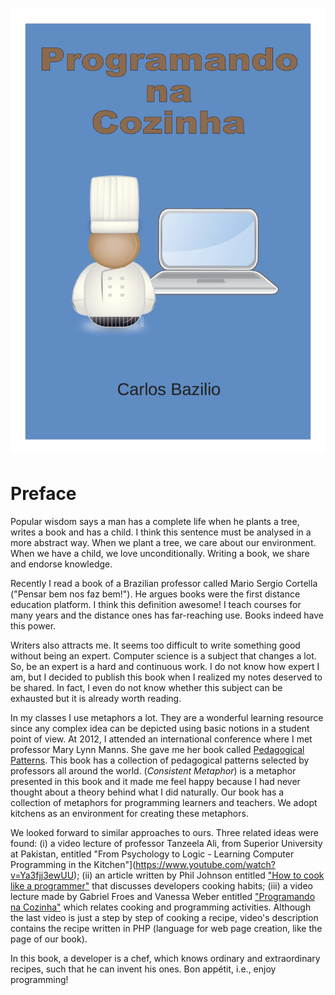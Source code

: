 # ![](/cover.jpg)

# Preface

Popular wisdom says a man has a complete life when he plants a tree, writes a book and has a child. I think this sentence must be analysed in a more abstract way. When we plant a tree, we care about our environment. When we have a child, we love unconditionally. Writing a book, we share and endorse knowledge.

Recently I read a book of a Brazilian professor called Mario Sergio Cortella ("Pensar bem nos faz bem!"). He argues books were the first distance education platform. I think this definition awesome! I teach courses for many years and the distance ones has far-reaching use. Books indeed have this power.

Writers also attracts me. It seems too difficult to write something good without being an expert. Computer science is a subject that changes a lot. So, be an expert is a hard and continuous work. I do not know how expert I am, but I decided to publish this book when I realized my notes deserved to be shared. In fact, I even do not know whether this subject can be exhausted but it is already worth reading.

In my classes I use metaphors a lot. They are a wonderful learning resource since any complex idea can be depicted using basic notions in a student point of view. At 2012, I attended an international conference where I met professor Mary Lynn Manns. She gave me her book called [Pedagogical Patterns](http://www.pedagogicalpatterns.org "Title"). This book has a collection of pedagogical patterns selected by professors all around the world. (*Consistent Metaphor*) is a metaphor presented in this book and it made me feel happy because I had never thought about a theory behind what I did naturally. Our book has a collection of metaphors for programming learners and teachers. We adopt kitchens as an environment for creating these metaphors.

We looked forward to similar approaches to ours. Three related ideas were found: (i) a video lecture of professor Tanzeela Ali, from Superior University at Pakistan, entitled "From Psychology to Logic - Learning Computer Programming in the Kitchen"](https://www.youtube.com/watch?v=Ya3fjj3ewUU); (ii) an article written by Phil Johnson entitled ["How to cook like a programmer"](http://www.itworld.com/article/2694941/virtualization/how-to-cook-like-a-programmer.html) that discusses developers cooking habits; (iii) a video lecture made by Gabriel Froes and Vanessa Weber entitled ["Programando na Cozinha"](http://codigofonte.uol.com.br/videos/programando-na-cozinha-vlog-10) which relates cooking and programming activities. Although the last video is just a step by step of cooking a recipe, video's description contains the recipe written in PHP (language for web page creation, like the page of our book). 

In this book, a developer is a chef, which knows ordinary and extraordinary recipes, such that he can invent his ones. Bon appétit, i.e., enjoy programming!
